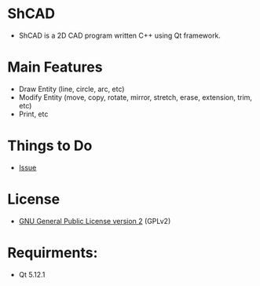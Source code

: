 # ShCAD
* ShCAD is a 2D CAD program written C++ using Qt framework.

# Main Features
* Draw Entity (line, circle, arc, etc)
* Modify Entity (move, copy, rotate, mirror, stretch, erase, extension, trim, etc)
* Print, etc

# Things to Do
* [Issue](https://github.com/hash1018/ShCAD/issues/1)

# License
* [GNU General Public License version 2](https://www.gnu.org/licenses/gpl-2.0.html) (GPLv2)

# Requirments:
* Qt 5.12.1

